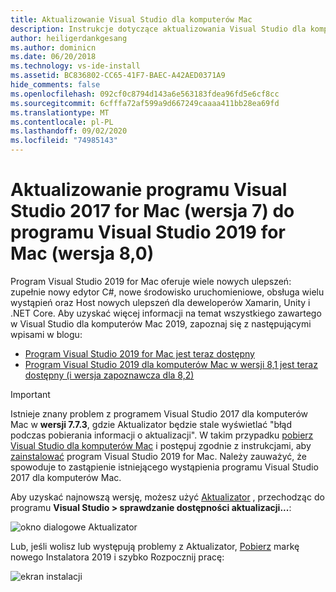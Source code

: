 ```yaml
---
title: Aktualizowanie Visual Studio dla komputerów Mac
description: Instrukcje dotyczące aktualizowania Visual Studio dla komputerów Mac do najnowszej wersji.
author: heiligerdankgesang
ms.author: dominicn
ms.date: 06/20/2018
ms.technology: vs-ide-install
ms.assetid: BC836802-CC65-41F7-BAEC-A42AED0371A9
hide_comments: false
ms.openlocfilehash: 092cf0c8794d143a6e563183fdea96fd5e6cf8cc
ms.sourcegitcommit: 6cfffa72af599a9d667249caaaa411bb28ea69fd
ms.translationtype: MT
ms.contentlocale: pl-PL
ms.lasthandoff: 09/02/2020
ms.locfileid: "74985143"
---
```

# <a name="update-visual-studio-2017-for-mac-version-7-to-visual-studio-2019-for-mac-version-80"></a>Aktualizowanie programu Visual Studio 2017 for Mac (wersja 7) do programu Visual Studio 2019 for Mac (wersja 8,0)

Program Visual Studio 2019 for Mac oferuje wiele nowych ulepszeń: zupełnie nowy edytor C#, nowe środowisko uruchomieniowe, obsługa wielu wystąpień oraz Host nowych ulepszeń dla deweloperów Xamarin, Unity i .NET Core. Aby uzyskać więcej informacji na temat wszystkiego zawartego w Visual Studio dla komputerów Mac 2019, zapoznaj się z następującymi wpisami w blogu:

- [Program Visual Studio 2019 for Mac jest teraz dostępny](https://devblogs.microsoft.com/visualstudio/visual-studio-2019-for-mac-is-now-available/)
- [Program Visual Studio 2019 dla komputerów Mac w wersji 8,1 jest teraz dostępny (i wersja zapoznawcza dla 8,2)](https://devblogs.microsoft.com/visualstudio/visual-studio-2019-for-mac-version-8-1-is-now-available-and-a-preview-for-8-2/)

> [!IMPORTANT]
> Istnieje znany problem z programem Visual Studio 2017 dla komputerów Mac w **wersji 7.7.3**, gdzie Aktualizator będzie stale wyświetlać "błąd podczas pobierania informacji o aktualizacji". W takim przypadku [pobierz Visual Studio dla komputerów Mac](https://visualstudio.microsoft.com/vs/mac/) i postępuj zgodnie z instrukcjami, aby [zainstalować](/visualstudio/mac/installation?view=vsmac-2019) program Visual Studio 2019 for Mac. Należy zauważyć, że spowoduje to zastąpienie istniejącego wystąpienia programu Visual Studio 2017 dla komputerów Mac.

Aby uzyskać najnowszą wersję, możesz użyć [Aktualizator](/visualstudio/mac/update?view=vsmac-2017) , przechodząc do programu **Visual Studio > sprawdzanie dostępności aktualizacji...**:

![okno dialogowe Aktualizator](media/update-vsmac-updater.png)

Lub, jeśli wolisz lub występują problemy z Aktualizator, [Pobierz](https://visualstudio.microsoft.com/vs/mac/) markę nowego Instalatora 2019 i szybko Rozpocznij pracę:

![ekran instalacji](media/update-vsmac-installer.png)